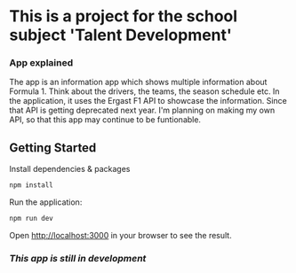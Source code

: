 # This is a project for the school subject 'Talent Development'

### App explained
The app is an information app which shows multiple information about Formula 1. Think about the drivers, the teams, the season schedule etc. In the application, it uses the Ergast F1 API to showcase the information. Since that API is getting deprecated next year. I'm planning on making my own API, so that this app may continue to be funtionable.

## Getting Started
Install dependencies & packages
```bash
npm install 
```
Run the application:
```bash
npm run dev
```
Open [http://localhost:3000](http://localhost:3000) in your browser to see the result.

### *This app is still in development*

